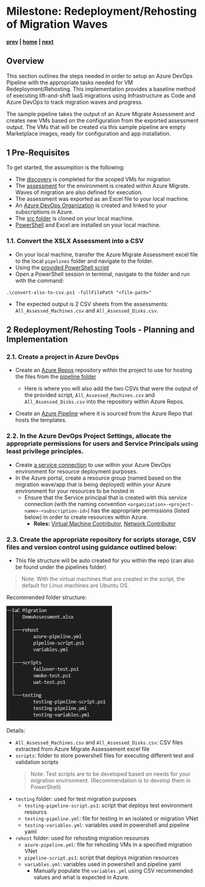 # Milestone: Redeployment/Rehosting of Migration Waves

#### [prev](./devops-iac-redeployment.md) | [home](./welcome.md)  | [next](./devops-iac-testing.md)
 
## Overview
This section outlines the steps needed in order to setup an Azure DevOps Pipeline with the appropriate tasks needed for VM Redeployment/Rehosting. This implementation provides a baseline method of executing lift-and-shift IaaS migrations using Infrastructure as Code and Azure DevOps to track migration waves and progress.

The sample pipeline takes the output of an Azure Migrate Assessment and creates new VMs based on the configuration from the exported assessment output. The VMs that will be created via this sample pipeline are empty Marketplace images, ready for configuration and app installation.

## 1 Pre-Requisites

To get started, the assumption is the following:
* The [discovery](https://github.com/Azure/fta-liftandshift-dcmigration/blob/main/doc/scan.md) is completed for the scoped VMs for migration
* The [assessment](https://github.com/Azure/fta-liftandshift-dcmigration/blob/main/doc/assess.md) for the environment is created within Azure Migrate. Waves of migration are also defined for execution.
* The assessment was exported as an Excel file to your local machine.
* An [Azure DevOps Organization](https://docs.microsoft.com/en-us/azure/devops/organizations/accounts/organization-management?view=azure-devops) is created and linked to your subscriptions in Azure.
* The [src folder](../src/) is cloned on your local machine.
* [PowerShell](https://docs.microsoft.com/en-us/powershell/scripting/install/installing-powershell?view=powershell-7.2) and Excel are installed on your local machine.


### 1.1\. Convert the XSLX Assessment into a CSV
* On your local machine, transfer the Azure Migrate Assessment excel file to the local `pipelines` folder and navigate to the folder.
* Using the [provided PowerShell script](../src/convert-xlsx-to-csv.ps1)
* Open a PowerShell session in terminal, navigate to the folder and run with the command: 

```azurepowershell
.\convert-xlsx-to-csv.ps1 -fullFilePath "<file-path>"
```

* The expected output is 2 CSV sheets from the assessments: `All_Assessed_Machines.csv` and `All_Assessed_Disks.csv`.

## 2 Redeployment/Rehosting Tools - Planning and Implementation

### 2.1\. Create a project in Azure DevOps
* Create an [Azure Repos](https://docs.microsoft.com/en-us/azure/devops/repos/get-started/?view=azure-devops) repository within the project to use for hosting the files from the [pipeline folder](../src)
    * Here is where you will also add the two CSVs that were the output of the provided script, `All_Assessed_Machines.csv` and `All_Assessed_Disks.csv` into the repository within Azure Repos.

* Create an [Azure Pipeline](https://docs.microsoft.com/en-us/azure/devops/pipelines/get-started/pipelines-get-started?view=azure-devops) where it is sourced from the Azure Repo that hosts the templates.

### 2.2\. In the Azure DevOps Project Settings, allocate the appropriate permissions for users and Service Principals using least privilege principles.
* Create [a service connection](https://docs.microsoft.com/en-us/azure/devops/pipelines/library/connect-to-azure?view=azure-devops#:~:text=In%20TFS%2C%20open%20the%20Services%20page%20from%20the,to%20use%20when%20referring%20to%20this%20service%20connection.) to use within your Azure DevOps environment for resource deployment purposes.
* In the Azure portal, create a resource group (named based on the migration wave/app that is being deployed) within your Azure environment for your resources to be hosted in
    * Ensure that the Service principal that is created with this service connection (with the naming convention `<organization>-<project-name>-<subscription-id>`) has the appropriate permissions (listed below) in order to create resources within Azure.
        * **Roles:** [Virtual Machine Contributor](https://docs.microsoft.com/en-us/azure/role-based-access-control/built-in-roles#virtual-machine-contributor), [Network Contributor](https://docs.microsoft.com/en-us/azure/role-based-access-control/built-in-roles#network-contributor)

### 2.3\. Create the appropriate repository for scripts storage, CSV files and version control using guidance outlined below:
* This file structure will be auto created for you within the repo (can also be found under the pipelines folder)
> Note: With the virtual machines that are created in the script, the default for Linux machines are Ubuntu OS.

Recommended folder structure:

![Migration Tree](./png/folder-structure.png)

Details:
- `All_Assessed_Machines.csv` and `All_Assessed_Disks.csv`: CSV files extracted from Azure Migrate Assessement excel file
- `scripts`: folder to store powershell files for executing different test and validation scripts
    > Note: Test scripts are to be developed based on needs for your migration environment. (Recommendation is to develop them in PowerShell)
- `testing` folder: used for test migration purposes
    - `testing-pipeline-script.ps1`: script that deploys test environment resourcs
    - `testing-pipeline.yml`: file for testing in an isolated or migration VNet
    - `testing-variables.yml`: variables used in powershell and pipeline yaml
- `rehost` folder: used for rehosting migration resources
    - `azure-pipeline.yml`: file for rehosting VMs in a specified migration VNet
    - `pipeline-script.ps1`: script that deploys migration resources
    - `variables.yml`: variables used in powershell and pipeline yaml
        - Manually populate the `variables.yml` using CSV recommended values and what is expected in Azure.
